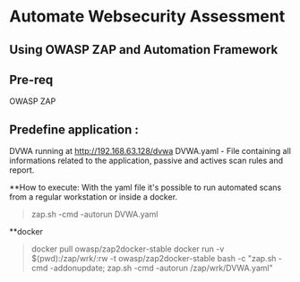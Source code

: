 # Automate Websecurity Assessment 
## Using OWASP ZAP and Automation Framework

## Pre-req
OWASP ZAP

## Predefine application : 
DVWA running at http://192.168.63.128/dvwa
DVWA.yaml - File containing all informations related to the application, passive and actives scan rules and report.


**How to execute:
With the yaml file it's possible to run automated scans from a regular workstation or inside a docker.
> zap.sh -cmd -autorun DVWA.yaml

**docker  
> docker pull owasp/zap2docker-stable
> docker run -v $(pwd):/zap/wrk/:rw -t owasp/zap2docker-stable bash -c "zap.sh -cmd -addonupdate; zap.sh -cmd -autorun /zap/wrk/DVWA.yaml"
